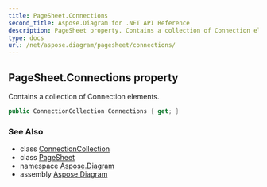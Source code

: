 ```yaml
---
title: PageSheet.Connections
second_title: Aspose.Diagram for .NET API Reference
description: PageSheet property. Contains a collection of Connection elements
type: docs
url: /net/aspose.diagram/pagesheet/connections/
---
```

## PageSheet.Connections property

Contains a collection of Connection elements.

```csharp
public ConnectionCollection Connections { get; }
```

### See Also

* class [ConnectionCollection](../../connectioncollection/)
* class [PageSheet](../)
* namespace [Aspose.Diagram](../../pagesheet/)
* assembly [Aspose.Diagram](../../../)


